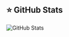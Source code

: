 ## ⭐ GitHub Stats

![GitHub Stats](https://github-readme-stats.vercel.app/api?username=xx220xx&show_icons=true)
